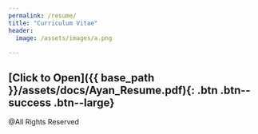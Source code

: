```yaml
---
permalink: /resume/
title: "Curriculum Vitae"
header:
  image: /assets/images/a.png
  
---
```

[Click to Open]({{ base_path }}/assets/docs/Ayan_Resume.pdf){: .btn .btn--success .btn--large} 
---

@All Rights Reserved